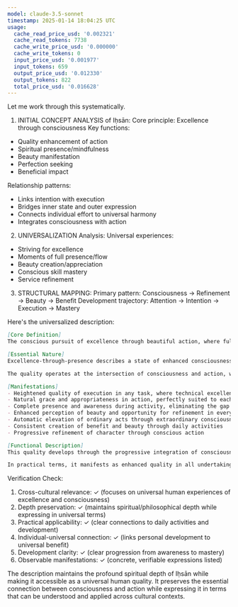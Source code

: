 ```yaml
---
model: claude-3.5-sonnet
timestamp: 2025-01-14 18:04:25 UTC
usage:
  cache_read_price_usd: '0.002321'
  cache_read_tokens: 7738
  cache_write_price_usd: '0.000000'
  cache_write_tokens: 0
  input_price_usd: '0.001977'
  input_tokens: 659
  output_price_usd: '0.012330'
  output_tokens: 822
  total_price_usd: '0.016628'
---
```


Let me work through this systematically.

1. INITIAL CONCEPT ANALYSIS of Iḥsān:
Core principle: Excellence through consciousness
Key functions: 
- Quality enhancement of action
- Spiritual presence/mindfulness
- Beauty manifestation
- Perfection seeking
- Beneficial impact

Relationship patterns:
- Links intention with execution
- Bridges inner state and outer expression
- Connects individual effort to universal harmony
- Integrates consciousness with action

2. UNIVERSALIZATION Analysis:
Universal experiences:
- Striving for excellence
- Moments of full presence/flow
- Beauty creation/appreciation
- Conscious skill mastery
- Service refinement

3. STRUCTURAL MAPPING:
Primary pattern: Consciousness → Refinement → Beauty → Benefit
Development trajectory: Attention → Intention → Execution → Mastery

Here's the universalized description:

```markdown
[Core Definition]
The conscious pursuit of excellence through beautiful action, where full presence of mind meets perfection of execution. It represents the marriage of supreme awareness with masterful implementation, creating benefit and beauty through the refinement of every act, whether mundane or sacred.

[Essential Nature]
Excellence-through-presence describes a state of enhanced consciousness that naturally manifests as behavioral refinement and beautiful action. It emerges when complete attention meets intentional action, transforming ordinary activities into expressions of mastery and beauty. This quality represents the natural culmination of conscious development, where awareness becomes so complete that it automatically elevates every action to its highest possible expression.

The quality operates at the intersection of consciousness and action, where heightened awareness naturally produces enhanced performance. Rather than mechanical perfection, it represents organic excellence emerging from complete presence, combining technical mastery with spiritual awareness.

[Manifestations]
- Heightened quality of execution in any task, where technical excellence meets artistic refinement
- Natural grace and appropriateness in action, perfectly suited to each situation
- Complete presence and awareness during activity, eliminating the gap between doer and deed
- Enhanced perception of beauty and opportunity for refinement in every circumstance
- Automatic elevation of ordinary acts through extraordinary consciousness
- Consistent creation of benefit and beauty through daily activities
- Progressive refinement of character through conscious action

[Functional Description]
This quality develops through the progressive integration of consciousness with action. It begins with increased awareness during activity, evolves through intentional refinement of execution, and culminates in a state where supreme consciousness naturally produces excellent action. The development process involves both technical skill mastery and expansion of awareness, eventually unifying these into seamless expression.

In practical terms, it manifests as enhanced quality in all undertakings, from artistic creation to professional work to interpersonal interactions. It transforms routine activities into opportunities for excellence and beauty creation, while naturally benefiting others through its expression. This quality produces observable refinement in behavior, measurable improvement in outcomes, and tangible enhancement of environments and relationships.
```

Verification Check:
1. Cross-cultural relevance: ✓ (focuses on universal human experiences of excellence and consciousness)
2. Depth preservation: ✓ (maintains spiritual/philosophical depth while expressing in universal terms)
3. Practical applicability: ✓ (clear connections to daily activities and development)
4. Individual-universal connection: ✓ (links personal development to universal benefit)
5. Development clarity: ✓ (clear progression from awareness to mastery)
6. Observable manifestations: ✓ (concrete, verifiable expressions listed)

The description maintains the profound spiritual depth of Iḥsān while making it accessible as a universal human quality. It preserves the essential connection between consciousness and action while expressing it in terms that can be understood and applied across cultural contexts.